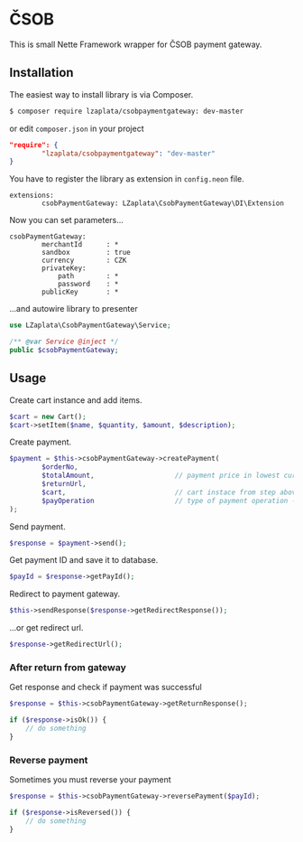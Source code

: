 # ČSOB
This is small Nette Framework wrapper for ČSOB payment gateway.

## Installation
The easiest way to install library is via Composer.

````sh
$ composer require lzaplata/csobpaymentgateway: dev-master
````
or edit `composer.json` in your project

````json
"require": {
        "lzaplata/csobpaymentgateway": "dev-master"
}
````

You have to register the library as extension in `config.neon` file.

````neon
extensions:
        csobPaymentGateway: LZaplata\CsobPaymentGateway\DI\Extension
````

Now you can set parameters...

````neon
csobPaymentGateway:
        merchantId      : *
        sandbox         : true
        currency        : CZK
        privateKey:
            path        : *                        
            password    : *
        publicKey       : *                      
````

...and autowire library to presenter

````php
use LZaplata\CsobPaymentGateway\Service;

/** @var Service @inject */
public $csobPaymentGateway;
````
## Usage
Create cart instance and add items.

````php
$cart = new Cart();
$cart->setItem($name, $quantity, $amount, $description);
````

Create payment.

````php
$payment = $this->csobPaymentGateway->createPayment(
        $orderNo,          
        $totalAmount,                    // payment price in lowest currency unit (1 CZK = 100)
        $returnUrl,                  
        $cart,                           // cart instace from step above
        $payOperation                    // type of payment operation - default Payment::NORMAL_PAYMENT
);
````

Send payment.

````php
$response = $payment->send();
````

Get payment ID and save it to database.

````php
$payId = $response->getPayId();
````

Redirect to payment gateway.

````php
$this->sendResponse($response->getRedirectResponse());
````

...or get redirect url.

````php
$response->getRedirectUrl();
````
### After return from gateway
Get response and check if payment was successful

````php
$response = $this->csobPaymentGateway->getReturnResponse();

if ($response->isOk()) {
    // do something
}
````

### Reverse payment
Sometimes you must reverse your payment

````php
$response = $this->csobPaymentGateway->reversePayment($payId);

if ($response->isReversed()) {
    // do something
}
````